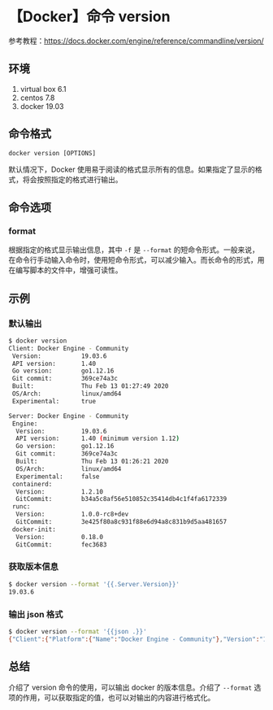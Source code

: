 # 【Docker】命令 version

参考教程：https://docs.docker.com/engine/reference/commandline/version/

## 环境

1. virtual box 6.1
2. centos 7.8
3. docker 19.03

## 命令格式

`docker version [OPTIONS]`

默认情况下，Docker 使用易于阅读的格式显示所有的信息。如果指定了显示的格式，将会按照指定的格式进行输出。

## 命令选项

### format

根据指定的格式显示输出信息，其中 `-f` 是 `--format` 的短命令形式。一般来说，在命令行手动输入命令时，使用短命令形式，可以减少输入。而长命令的形式，用在编写脚本的文件中，增强可读性。

## 示例

### 默认输出

```sh
$ docker version
Client: Docker Engine - Community
 Version:           19.03.6
 API version:       1.40
 Go version:        go1.12.16
 Git commit:        369ce74a3c
 Built:             Thu Feb 13 01:27:49 2020
 OS/Arch:           linux/amd64
 Experimental:      true

Server: Docker Engine - Community
 Engine:
  Version:          19.03.6
  API version:      1.40 (minimum version 1.12)
  Go version:       go1.12.16
  Git commit:       369ce74a3c
  Built:            Thu Feb 13 01:26:21 2020
  OS/Arch:          linux/amd64
  Experimental:     false
 containerd:
  Version:          1.2.10
  GitCommit:        b34a5c8af56e510852c35414db4c1f4fa6172339
 runc:
  Version:          1.0.0-rc8+dev
  GitCommit:        3e425f80a8c931f88e6d94a8c831b9d5aa481657
 docker-init:
  Version:          0.18.0
  GitCommit:        fec3683
```

### 获取版本信息

```sh
$ docker version --format '{{.Server.Version}}'
19.03.6
```

### 输出 json 格式

```sh
$ docker version --format '{{json .}}'
{"Client":{"Platform":{"Name":"Docker Engine - Community"},"Version":"19.03.6","ApiVersion":"1.40","DefaultAPIVersion":"1.40","GitCommit":"369ce74a3c","GoVersion":"go1.12.16","Os":"linux","Arch":"amd64","BuildTime":"Thu Feb 13 01:27:49 2020","Experimental":true},"Server":{"Platform":{"Name":"Docker Engine - Community"},"Components":[{"Name":"Engine","Version":"19.03.6","Details":{"ApiVersion":"1.40","Arch":"amd64","BuildTime":"Thu Feb 13 01:26:21 2020","Experimental":"false","GitCommit":"369ce74a3c","GoVersion":"go1.12.16","KernelVersion":"4.15.0-88-generic","MinAPIVersion":"1.12","Os":"linux"}},{"Name":"containerd","Version":"1.2.10","Details":{"GitCommit":"b34a5c8af56e510852c35414db4c1f4fa6172339"}},{"Name":"runc","Version":"1.0.0-rc8+dev","Details":{"GitCommit":"3e425f80a8c931f88e6d94a8c831b9d5aa481657"}},{"Name":"docker-init","Version":"0.18.0","Details":{"GitCommit":"fec3683"}}],"Version":"19.03.6","ApiVersion":"1.40","MinAPIVersion":"1.12","GitCommit":"369ce74a3c","GoVersion":"go1.12.16","Os":"linux","Arch":"amd64","KernelVersion":"4.15.0-88-generic","BuildTime":"2020-02-13T01:26:21.000000000+00:00"}}
```

## 总结

介绍了 version 命令的使用，可以输出 docker 的版本信息。介绍了 `--format` 选项的作用，可以获取指定的值，也可以对输出的内容进行格式化。


